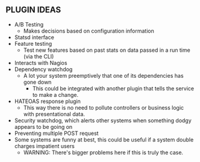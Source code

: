PLUGIN IDEAS
------------

  * A/B Testing
    * Makes decisions based on configuration information
  * Statsd interface
  * Feature testing
    * Test new features based on past stats on data passed in a run time (via the CLI)
  * Interacts with Nagios
  * Dependency watchdog
    * A lot your system preemptively that one of its dependencies has gone down 
      * This could be integrated with another plugin that tells the service to make a change.
  * HATEOAS response plugin
    * This way there is no need to pollute controllers or business logic with presentational data. 
  * Security watchdog, which alerts other systems when something dodgy appears to be going on 
  * Preventing multiple POST request
   * Some systems are funny at best, this could be useful if a system double charges impatient users 
     * WARNING: There's bigger problems here if this is truly the case. 
